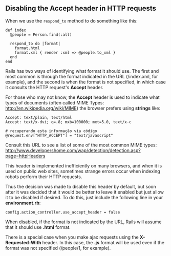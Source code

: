 ## Disabling the Accept header in HTTP requests

When we use the `respond_to` method to do something like this:

	def index
	  @people = Person.find(:all)

	  respond_to do |format|
	    format.html
	    format.xml { render :xml => @people.to_xml }
	  end
	end

Rails has two ways of identifying what format it should use. The first and most common is through the format indicated in the URL (/index.xml, for example), and the second is when the format is not specified, in which case it consults the HTTP request's **Accept** header.

For those who may not know, the **Accept** header is used to indicate what types of documents (often called MIME Types: http://en.wikipedia.org/wiki/MIME) the browser prefers using **strings** like:

	Accept: text/plain, text/html
	Accept: text/x-dvi; q=.8; mxb=100000; mxt=5.0, text/x-c

	# recuperando esta informação via código
	@request.env["HTTP_ACCEPT"] = "text/javascript"

Consult this URL to see a list of some of the most common MIME types:
http://www.developershome.com/wap/detection/detection.asp?page=httpHeaders

This header is implemented inefficiently on many browsers, and when it is used on public web sites, sometimes strange errors occur when indexing robots perform their HTTP requests.

Thus the decision was made to disable this header by default, but soon after it was decided that it would be better to leave it enabled but just allow it to be disabled if desired. To do this, just include the following line in your **environment.rb**:

	config.action_controller.use_accept_header = false

When disabled, if the format is not indicated by the URL, Rails will assume that it should use **.html** format.

There is a special case when you make ajax requests using the **X-Requested-With** header. In this case, the **.js** format will be used even if the format was not specified (/people/1, for example).